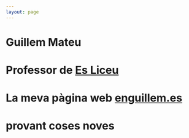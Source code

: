 ```yaml
---
layout: page
---
```


# Guillem Mateu
# Professor de [Es Liceu](http://esliceu.cat)

# La meva pàgina web [enguillem.es](https://enguillem.es)

# provant coses noves